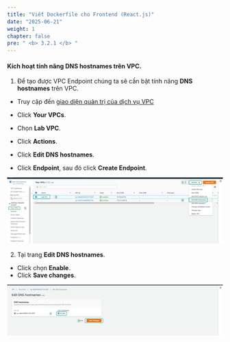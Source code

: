 ```yaml
---
title: "Viết Dockerfile cho Frontend (React.js)"
date: "2025-06-21"
weight: 1
chapter: false
pre: " <b> 3.2.1 </b> "
---
```


#### Kích hoạt tính năng DNS hostnames trên VPC.

1. Để tạo được VPC Endpoint chúng ta sẽ cần bật tính năng **DNS hostnames** trên VPC.

- Truy cập đến [giao diện quản trị của dịch vụ VPC](https://console.aws.amazon.com/vpc/home)
- Click **Your VPCs**.
- Chọn **Lab VPC**.
- Click **Actions**.
- Click **Edit DNS hostnames**.

- Click **Endpoint**, sau đó click **Create Endpoint**.

![Connect](/images/3.connect/009-connect.png)

2. Tại trang **Edit DNS hostnames**.

- Click chọn **Enable**.
- Click **Save changes**.

![Connect](/images/3.connect/010-connect.png)
